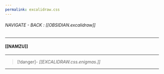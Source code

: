 ```yaml
---
permalink: excalidraw.css
---
```


###### NAVIGATE - BACK : [[OBSIDIAN.excalidraw]]
-----
#### [[NAMZU]]


-----
>[!danger]- *[[EXCALIDRAW.css.enigmas.]]*
---
